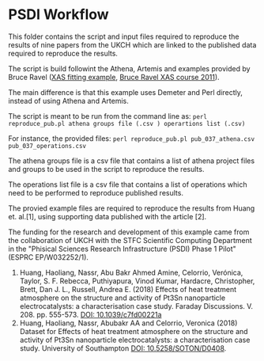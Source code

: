 # PSDI Workflow
This folder contains the script and input files required to reproduce the 
results of nine papers from the UKCH which are linked to the published data
required to reproduce the results.

The script is build followint the Athena, Artemis and examples provided by Bruce Ravel 
([XAS fitting example](https://github.com/bruceravel/XAS-Education/tree/master/Examples/FeS2),
[Bruce Ravel XAS course 2011](https://www.diamond.ac.uk/Instruments/Spectroscopy/Techniques/XAS.html)).

The main difference is that this example uses Demeter and Perl directly, instead of using Athena 
and Artemis.

The script is meant to be run from the command line as:
 `perl reproduce_pub.pl athena groups file (.csv ) operartions list (.csv)`

For instance, the provided files:
 `perl reproduce_pub.pl pub_037_athena.csv pub_037_operations.csv`
 
The athena groups file is a csv file that contains a list of athena project 
files and groups to be used in the script to reproduce the results.

The operations list file is a csv file that contains a list of operations 
which need to be performed to reproduce published results.

The provied example files are required to reproduce the results from Huang et. al.[1], 
using supporting data published with the article [2]. 

The funding for the research and development of this example came from the 
collaboration of UKCH with the STFC Scientific Computing Department in the 
"Phisical Sciences Research Infrastructure (PSDI) Phase 1 Pilot" (ESPRC 
EP/W032252/1).

1. Huang, Haoliang, Nassr, Abu Bakr Ahmed Amine, Celorrio, Verónica, 
   Taylor, S. F. Rebecca, Puthiyapura, Vinod Kumar, Hardacre, Christopher, 
   Brett, Dan J. L., Russell, Andrea E. (2018) Effects of heat treatment 
   atmosphere on the structure and activity of Pt3Sn nanoparticle 
   electrocatalysts: a characterisation case study. Faraday Discussions. 
   V. 208. pp. 555-573. [DOI: 10.1039/c7fd00221a](https://doi.org/10.1039/c7fd00221a)
2. Huang, Haoliang, Nassr, Abubakr AA and Celorrio, Veronica (2018) 
   Dataset for Effects of heat treatment atmosphere on the structure and
   activity of Pt3Sn nanoparticle electrocatalysts: a characterisation case
   study. University of Southampton [DOI: 10.5258/SOTON/D0408](https://dx.doi.org/10.5258/SOTON/D0408).
   
   